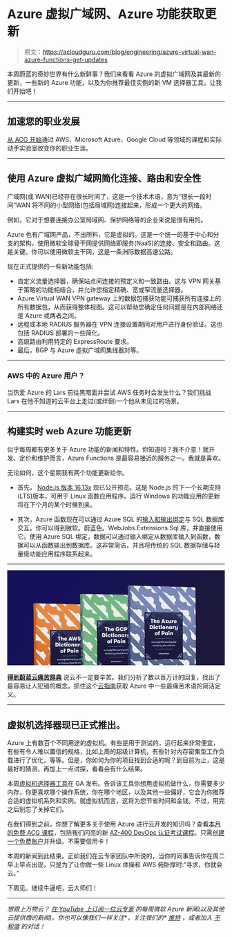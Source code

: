 # Azure 虚拟广域网、Azure 功能获取更新

> 原文：<https://acloudguru.com/blog/engineering/azure-virtual-wan-azure-functions-get-updates>

本周蔚蓝的奇妙世界有什么新鲜事？我们来看看 Azure 的虚拟广域网及其最新的更新，一些新的 Azure 功能，以及为你推荐最佳实例的新 VM 选择器工具。让我们开始吧！

* * *

## 加速您的职业发展

[从 ACG 开始](https://acloudguru.com/pricing)通过 AWS、Microsoft Azure、Google Cloud 等领域的课程和实际动手实验室改变你的职业生涯。

* * *

## 使用 Azure 虚拟广域网简化连接、路由和安全性

广域网(或 WAN)已经存在很长时间了，这是一个技术术语，意为“很长一段时间”WAN 将不同的小型网络(包括局域网)连接起来，形成一个更大的网络。

例如，它对于想要连接办公室局域网、保护网络等的企业来说是很有用的。

Azure 也有广域网产品，不出所料，它是虚拟的。这是一个统一的基于中心和分支的架构，使用微软全球骨干网提供网络即服务(NaaS)的连接、安全和路由。这是关键。你可以使用微软主干网，这是一条洲际数据高速公路。

现在正式提供的一些新功能包括:

*   自定义流量选择器，确保站点间连接的预定义和一致路由。这与 VPN 网关基于策略的功能相结合，并允许您指定精确、宽或窄流量选择器。
*   Azure Virtual WAN VPN gateway 上的数据包捕获功能可捕获所有连接上的所有数据包，从而获得整体视图。这可以帮助您确定任何问题是在内部网络还是 Azure 或两者之间。
*   远程或本地 RADIUS 服务器在 VPN 连接设置期间对用户进行身份验证。这也包括 RADIUS 部署的一些简化。
*   高级路由利用特定的 ExpressRoute 要求。
*   最后，BGP 与 Azure 虚拟广域网集线器对等。

* * *

### AWS 中的 Azure 用户？

当热爱 Azure 的 Lars 前往黑暗面并尝试 AWS 任务时会发生什么？我们挑战 Lars 在他不知道的云平台上走过(或绊倒)一个他从未见过的场景。

* * *

## 构建实时 web Azure 功能更新

似乎每周都有更多关于 Azure 功能的新闻和特性。你知道吗？我不介意！就开发、定价和维护而言，Azure Functions 是最容易接近的服务之一。我就是喜欢。

无论如何，这个星期我有两个功能更新给你。

*   首先， [Node.js 版本 16.13x](https://azure.microsoft.com/en-au/updates/public-preview-nodejs-16-in-azure-functions/) 现已公开预览。这是 Node.js 的下一个长期支持(LTS)版本，可用于 Linux 函数应用程序。运行 Windows 的功能应用的更新将在下个月的某个时候到来。

*   其次，Azure 函数现在可以通过 Azure SQL 的[输入和输出绑定](https://azure.microsoft.com/en-au/updates/public-preview-azure-sql-bindings-for-azure-functions/)与 SQL 数据库交互。你可以得到微软。蔚蓝色。WebJobs.Extensions.Sql 库，并直接使用它。使用 Azure SQL 绑定，数据可以通过输入绑定从数据库输入到函数，数据可以从函数输出到数据库。这非常简洁，并且将传统的 SQL 数据存储与轻量级功能应用程序联系起来。

* * *

[![Complete guide to the Cloud and Dictionary ](img/93ebf63b88ab7fbd48705a01952ba688.png)](https://get.acloudguru.com/cloud-dictionary-of-pain)

[**得到蔚蓝云痛苦辞典**](https://get.acloudguru.com/cloud-dictionary-of-pain)
说云不一定要辛苦。我们分析了数以百万计的回复，找出了最容易让人犯错的概念。抓住这个[云指南](https://get.acloudguru.com/cloud-dictionary-of-pain)获取 Azure 中一些最痛苦术语的简洁定义。

* * *

## 虚拟机选择器现已正式推出。

Azure 上有数百个不同用途的虚拟机。有些是用于测试的，运行起来非常便宜，有些有令人难以置信的规格，比如上周的超级计算机，有些针对内存密集型工作负载进行了优化，等等。但是，你如何为你的项目找到合适的呢？到目前为止，这是最好的猜测，再加上一点试探，看看会有什么结果。

本周[虚拟机选择器工具](https://azure.microsoft.com/en-au/updates/virtual-machines-selector-now-generally-available/)在 GA 发布。告诉该工具你想用虚拟机做什么，你需要多少内存，你更喜欢哪个操作系统，你在哪个地区，以及其他一些偏好，它会为你推荐合适的虚拟机系列和实例。就虚拟机而言，这将为您节省时间和金钱。不过，用完之后别忘了关掉它们。

在我们得到之前，你想了解更多关于使用 Azure 进行云开发的知识吗？查看[本月的免费 ACG 课程](https://acloudguru.com/blog/news/whats-free-at-acg)，包括我们闪亮的新 [AZ-400 DevOps 认证考试课程](https://acloudguru.com/course/az-400-designing-and-implementing-microsoft-devops-solutions)。只需[创建一个免费账户](https://acloudguru.com/pricing)并升级。不需要信用卡！

本周的新闻到此结束。正如我们在云专家团队中所说的，当你的同事告诉你在周二早上早点出现，只是为了让你做一些 Linux 体操和 AWS 俯卧撑时:“寻求，你就会云。”

下周见。继续牛逼吧，云大师们！

* * *

*想跟上万物云？* [*在 YouTube 上订阅一位云专家*](https://www.youtube.com/c/AcloudGuru/?sub_confirmation=1) *的每周微软 Azure 新闻(以及其他云提供商的新闻)。你也可以像我们一样关注*[](https://www.facebook.com/acloudguru)**，关注我们的* [*推特*](https://twitter.com/acloudguru) *，或者加入* [*不和谐*](http://discord.gg/acloudguru) *的对话！**